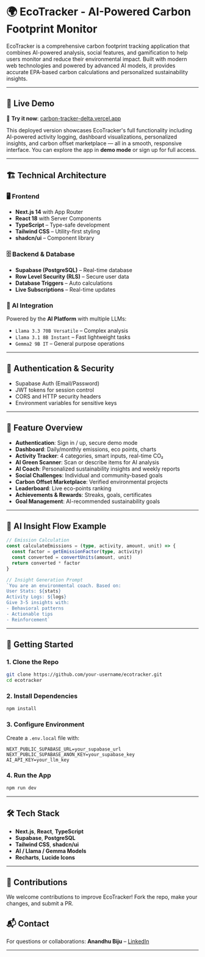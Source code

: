 # 🌍 EcoTracker - AI-Powered Carbon Footprint Monitor

EcoTracker is a comprehensive carbon footprint tracking application that combines AI-powered analysis, social features, and gamification to help users monitor and reduce their environmental impact. Built with modern web technologies and powered by advanced AI models, it provides accurate EPA-based carbon calculations and personalized sustainability insights.

---

## 🔗 Live Demo

🚀 **Try it now**: [carbon-tracker-delta.vercel.app](https://carbon-tracker-delta.vercel.app/)

This deployed version showcases EcoTracker's full functionality including AI-powered activity logging, dashboard visualizations, personalized insights, and carbon offset marketplace — all in a smooth, responsive interface. You can explore the app in **demo mode** or sign up for full access.

---

## 🏗️ Technical Architecture

### 🖥️ Frontend

- **Next.js 14** with App Router
- **React 18** with Server Components
- **TypeScript** – Type-safe development
- **Tailwind CSS** – Utility-first styling
- **shadcn/ui** – Component library

### 🗄️ Backend & Database

- **Supabase (PostgreSQL)** – Real-time database
- **Row Level Security (RLS)** – Secure user data
- **Database Triggers** – Auto calculations
- **Live Subscriptions** – Real-time updates

### 🤖 AI Integration

Powered by the **AI Platform** with multiple LLMs:
- `Llama 3.3 70B Versatile` – Complex analysis
- `Llama 3.1 8B Instant` – Fast lightweight tasks
- `Gemma2 9B IT` – General purpose operations

---

## 🔐 Authentication & Security

- Supabase Auth (Email/Password)
- JWT tokens for session control
- CORS and HTTP security headers
- Environment variables for sensitive keys

---

## 📱 Feature Overview

- **Authentication**: Sign in / up, secure demo mode
- **Dashboard**: Daily/monthly emissions, eco points, charts
- **Activity Tracker**: 4 categories, smart inputs, real-time CO₂
- **AI Green Scanner**: Scan or describe items for AI analysis
- **AI Coach**: Personalized sustainability insights and weekly reports
- **Social Challenges**: Individual and community-based goals
- **Carbon Offset Marketplace**: Verified environmental projects
- **Leaderboard**: Live eco-points ranking
- **Achievements & Rewards**: Streaks, goals, certificates
- **Goal Management**: AI-recommended sustainability goals

---

## 🧠 AI Insight Flow Example

```ts
// Emission Calculation
const calculateEmissions = (type, activity, amount, unit) => {
  const factor = getEmissionFactor(type, activity)
  const converted = convertUnits(amount, unit)
  return converted * factor
}
````

```ts
// Insight Generation Prompt
`You are an environmental coach. Based on:
User Stats: ${stats}
Activity Logs: ${logs}
Give 3-5 insights with:
- Behavioral patterns
- Actionable tips
- Reinforcement`
```

---

## 🚀 Getting Started

### 1. Clone the Repo

```bash
git clone https://github.com/your-username/ecotracker.git
cd ecotracker
```

### 2. Install Dependencies

```bash
npm install
```

### 3. Configure Environment

Create a `.env.local` file with:

```env
NEXT_PUBLIC_SUPABASE_URL=your_supabase_url
NEXT_PUBLIC_SUPABASE_ANON_KEY=your_supabase_key
AI_API_KEY=your_llm_key
```

### 4. Run the App

```bash
npm run dev
```

---

## 🛠️ Tech Stack

* **Next.js**, **React**, **TypeScript**
* **Supabase**, **PostgreSQL**
* **Tailwind CSS**, **shadcn/ui**
* **AI / Llama / Gemma Models**
* **Recharts**, **Lucide Icons**

---

## 🙌 Contributions

We welcome contributions to improve EcoTracker! Fork the repo, make your changes, and submit a PR.


## 📬 Contact

For questions or collaborations:
**Anandhu Biju** – [LinkedIn](https://www.linkedin.com/in/anandhubiju)

---


